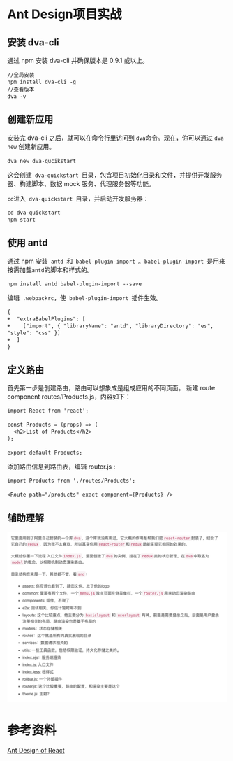 # Ant Design项目实战


## 安装 dva-cli

通过 npm 安装 dva-cli 并确保版本是 0.9.1 或以上。

```
//全局安装
npm install dva-cli -g 
//查看版本
dva -v
```

## 创建新应用

安装完 dva-cli 之后，就可以在命令行里访问到 `dva`命令。现在，你可以通过 `dva new` 创建新应用。

`dva new dva-qucikstart`

这会创建` dva-quickstart `目录，包含项目初始化目录和文件，并提供开发服务器、构建脚本、数据 mock 服务、代理服务器等功能。

`cd`进入` dva-quickstart `目录，并启动开发服务器：
```
cd dva-quickstart
npm start
```

## 使用 antd

通过 npm 安装` antd `和` babel-plugin-import `。`babel-plugin-import `是用来按需加载` antd `的脚本和样式的。
```
npm install antd babel-plugin-import --save
```
编辑` .webpackrc`，使` babel-plugin-import `插件生效。
```
{
+  "extraBabelPlugins": [
+    ["import", { "libraryName": "antd", "libraryDirectory": "es", "style": "css" }]
+  ]
}
```

## 定义路由

首先第一步是创建路由，路由可以想象成是组成应用的不同页面。
新建 route component routes/Products.js，内容如下：
```
import React from 'react';

const Products = (props) => (
  <h2>List of Products</h2>
);

export default Products;
```
添加路由信息到路由表，编辑 router.js :
```
import Products from './routes/Products';

<Route path="/products" exact component={Products} />
```
## 辅助理解
![](media/15248305753951.jpg)

# 参考资料
[Ant Design of React](https://ant.design/docs/react/practical-projects-cn)

